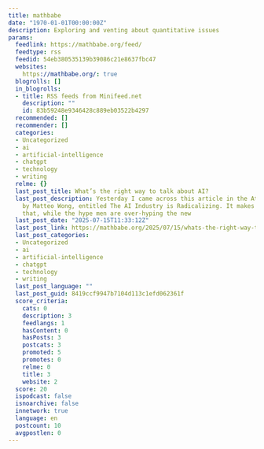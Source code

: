 ```yaml
---
title: mathbabe
date: "1970-01-01T00:00:00Z"
description: Exploring and venting about quantitative issues
params:
  feedlink: https://mathbabe.org/feed/
  feedtype: rss
  feedid: 54eb380535139b39086c21e8637fbc47
  websites:
    https://mathbabe.org/: true
  blogrolls: []
  in_blogrolls:
  - title: RSS feeds from Minifeed.net
    description: ""
    id: 83b59248e9346428c889eb03522b4297
  recommended: []
  recommender: []
  categories:
  - Uncategorized
  - ai
  - artificial-intelligence
  - chatgpt
  - technology
  - writing
  relme: {}
  last_post_title: What’s the right way to talk about AI?
  last_post_description: Yesterday I came across this article in the Atlantic, written
    by Matteo Wong, entitled The AI Industry is Radicalizing. It makes a strong case
    that, while the hype men are over-hyping the new
  last_post_date: "2025-07-15T11:33:12Z"
  last_post_link: https://mathbabe.org/2025/07/15/whats-the-right-way-to-talk-about-ai/
  last_post_categories:
  - Uncategorized
  - ai
  - artificial-intelligence
  - chatgpt
  - technology
  - writing
  last_post_language: ""
  last_post_guid: 8419ccf9947b7104d113c1efd062361f
  score_criteria:
    cats: 0
    description: 3
    feedlangs: 1
    hasContent: 0
    hasPosts: 3
    postcats: 3
    promoted: 5
    promotes: 0
    relme: 0
    title: 3
    website: 2
  score: 20
  ispodcast: false
  isnoarchive: false
  innetwork: true
  language: en
  postcount: 10
  avgpostlen: 0
---
```

